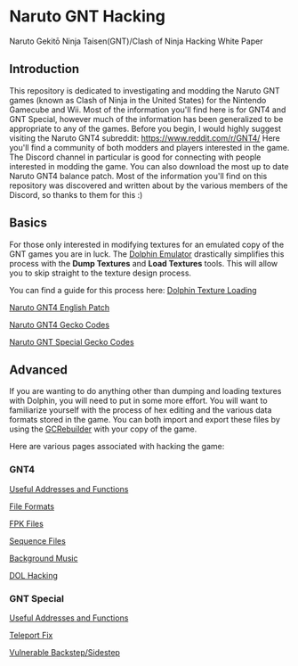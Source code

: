 # Naruto GNT Hacking

Naruto Gekitō Ninja Taisen(GNT)/Clash of Ninja Hacking White Paper

## Introduction

This repository is dedicated to investigating and modding the Naruto GNT games (known as Clash of Ninja in the United States) for the Nintendo Gamecube and Wii. Most of the information you'll find here is for GNT4 and GNT Special, however much of the information has been generalized to be appropriate to any of the games. Before you begin, I would highly suggest visiting the Naruto GNT4 subreddit: https://www.reddit.com/r/GNT4/
Here you'll find a community of both modders and players interested in the game. The Discord channel in particular is good for connecting with people interested in modding the game. You can also download the most up to date Naruto GNT4 balance patch. Most of the information you'll find on this repository was discovered and written about by the various members of the Discord, so thanks to them for this :)

## Basics

For those only interested in modifying textures for an emulated copy of the GNT games you are in luck. The [Dolphin Emulator](https://dolphin-emu.org/) drastically simplifies this process with the **Dump Textures** and **Load Textures** tools. This will allow you to skip straight to the texture design process.

You can find a guide for this process here: [Dolphin Texture Loading](/general/docs/guides/dolphin_texture_loading.md)

[Naruto GNT4 English Patch](https://www.youtube.com/watch?v=d-NbZB3I4wo)

[Naruto GNT4 Gecko Codes](/gnt4/docs/guides/gecko_codes.md)

[Naruto GNT Special Gecko Codes](/gntsp/docs/guides/gecko_codes.md)

## Advanced

If you are wanting to do anything other than dumping and loading textures with Dolphin, you will need to put in some more effort. You will want to familiarize yourself with the process of hex editing and the various data formats stored in the game. You can both import and export these files by using the [GCRebuilder](https://www.google.com/search?q=gcrebuilder) with your copy of the game.

Here are various pages associated with hacking the game:

### GNT4

[Useful Addresses and Functions](/gnt4/docs/guides/addresses_and_functions.md)

[File Formats](/gnt4/docs/file_formats/formats.md)

[FPK Files](/gnt4/docs/file_formats/fpk.md)

[Sequence Files](/gnt4/docs/file_formats/seq.md)

[Background Music](/gnt4/docs/audio/bgm.md)

[DOL Hacking](/gnt4/docs/file_formats/dol.md)

### GNT Special

[Useful Addresses and Functions](/gntsp/docs/guides/addresses_and_functions.md)

[Teleport Fix](/gntsp/docs/guides/teleport_fix.md)

[Vulnerable Backstep/Sidestep](/gntsp/docs/guides/backstep_sidestep_vulnerable.md)